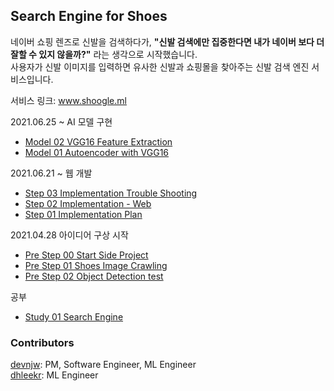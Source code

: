 ## Search Engine for Shoes
네이버 쇼핑 렌즈로 신발을 검색하다가, **"신발 검색에만 집중한다면 내가 네이버 보다 더 잘할 수 있지 않을까?"** 라는 생각으로 시작했습니다.<br>
사용자가 신발 이미지를 입력하면 유사한 신발과 쇼핑몰을 찾아주는 신발 검색 엔진 서비스입니다.<br>

서비스 링크: www.shoogle.ml<br>

2021.06.25 ~ AI 모델 구현
* [Model 02 VGG16 Feature Extraction](https://mapadubak.tistory.com/121)
* [Model 01 Autoencoder with VGG16](https://mapadubak.tistory.com/120)

2021.06.21 ~ 웹 개발
* [Step 03 Implementation Trouble Shooting](https://mapadubak.tistory.com/119)
* [Step 02 Implementation - Web](https://mapadubak.tistory.com/118)
* [Step 01 Implementation Plan](https://mapadubak.tistory.com/117)

2021.04.28 아이디어 구상 시작

* [Pre Step 00 Start Side Project](https://mapadubak.tistory.com/109)
* [Pre Step 01 Shoes Image Crawling](https://mapadubak.tistory.com/110)
* [Pre Step 02 Object Detection test](https://mapadubak.tistory.com/113)

공부
* [Study 01 Search Engine](https://mapadubak.tistory.com/116)

### Contributors
[devnjw](https://github.com/devnjw): PM, Software Engineer, ML Engineer<br>
[dhleekr](https://github.com/dhleekr): ML Engineer
